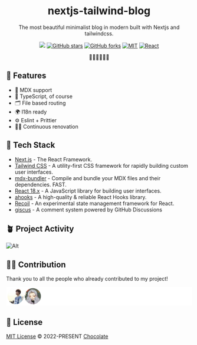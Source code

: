 <h1 align="center">nextjs-tailwind-blog</h1>

<p align="center">
The most beautiful minimalist blog in modern built with Nextjs and tailwindcss.
</p>

<p align="center">
<a href="https://space.bilibili.com/351534170"><img src="https://img.shields.io/badge/dynamic/json?labelColor=FE7398&logo=bilibili&logoColor=white&label=bilibili%20fans&color=00aeec&query=%24.data.totalSubs&url=https%3A%2F%2Fapi.spencerwoo.com%2Fsubstats%2F%3Fsource%3Dbilibili%26queryKey%3D351534170" /></a>
<a href="https://github.com/Chocolate1999/nextjs-tailwind-blog" target="__blank"><img alt="GitHub stars" src="https://img.shields.io/github/stars/Chocolate1999/nextjs-tailwind-blog?style=social"></a>
<a href="https://github.com/Chocolate1999/nextjs-tailwind-blog/network"><img alt="GitHub forks" src="https://img.shields.io/github/forks/Chocolate1999/nextjs-tailwind-blog?style=social"></a>
<a href="https://github.com/Chocolate1999/nextjs-tailwind-blog" target="__blank"><img alt="MIT" src="https://img.shields.io/github/license/Chocolate1999/nextjs-tailwind-blog"></a>
<a href="https://github.com/Chocolate1999/nextjs-tailwind-blog" target="__blank"><img alt="React" src="https://img.shields.io/badge/-React-%23282C34?style=flat-square&logo=react"></a>
</p>

<p align="center">
 🧑‍💻👩‍💻👨‍💻
</p>

## 🚀 Features

- 📝 MDX support
- 🦾 TypeScript, of course
- 🗂 File based routing
- 🌍 I18n ready
- ⚙️ Eslint + Prittier
- 🧑‍💻 Continuous renovation

## 🦄 Tech Stack

- [Next.js](https://nextjs.org/) - The React Framework.
- [Tailwind CSS](https://tailwindcss.com/) - A utility-first CSS framework for rapidly building custom user interfaces.
- [mdx-bundler](https://github.com/kentcdodds/mdx-bundler) - Compile and bundle your MDX files and their dependencies. FAST.
- [React 18.x](https://reactjs.org/) - A JavaScript library for building user interfaces.
- [ahooks](https://ahooks.js.org/zh-CN/) - A high-quality & reliable React Hooks library.
- [Recoil](https://recoiljs.org/) - An experimental state management framework for React.
- [giscus](https://giscus.app/zh-CN) - A comment system powered by GitHub Discussions

## 🪴 Project Activity

![Alt](https://repobeats.axiom.co/api/embed/0d333a7111c72a0c7ed603bfab7298225a46a856.svg 'Repobeats analytics image')

## 🧑‍💻 Contribution

Thank you to all the people who already contributed to my project!

<a href="https://github.com/Chocolate1999/nextjs-tailwind-blog/graphs/contributors"><img src="https://github.com/Chocolate1999/nextjs-tailwind-blog/blob/main/CONTRIBUTORS.svg" /></a>

## 📄 License

[MIT License](https://github.com/Chocolate1999/nextjs-tailwind-blog/blob/main/LICENSE) © 2022-PRESENT [Chocolate](https://github.com/Chocolate1999)
